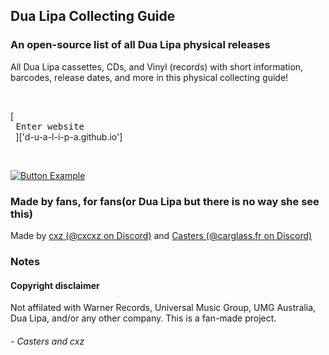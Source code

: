 ## Dua Lipa Collecting Guide
### An open-source list of all Dua Lipa physical releases
All Dua Lipa cassettes, CDs, and Vinyl (records) with short information, barcodes, release dates, and more in this physical collecting guide!

<br>

[<kbd> <br> Enter website <br> </kbd>]['d-u-a-l-i-p-a.github.io']

<br>

[![Button Example]][Link]

### Made by fans, for fans(or Dua Lipa but there is no way she see this)
Made by [cxz (@cxcxz on Discord)](https://github.com/cxzgt) and [Casters (@carglass.fr on Discord)](https://github.com/notironicallycasters)

### Notes

#### Copyright disclaimer
Not affilated with Warner Records, Universal Music Group, UMG Australia, Dua Lipa, and/or any other company. This is a fan-made project.

###### - Casters and cxz

<!---------------------------------------------------------------------------->

[Button Example]: https://img.shields.io/badge/Enter-website-37a779?style=for-the-badge

[Link]: # 'https://d-u-a-l-i-p-a.github.io'

